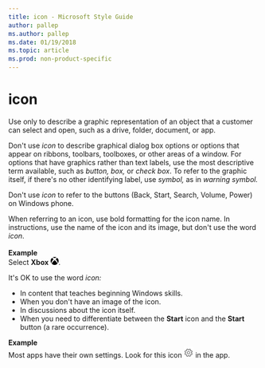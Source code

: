 ```yaml
---
title: icon - Microsoft Style Guide
author: pallep
ms.author: pallep
ms.date: 01/19/2018
ms.topic: article
ms.prod: non-product-specific
---
```


# icon

Use
only to describe a graphic representation of an object that
a customer can select and open, such as a drive, folder,
document, or app.

Don't use *icon*
to describe graphical dialog box options or options that appear on
ribbons, toolbars, toolboxes, or other areas of a window. For options
that have graphics rather than text labels, use the most descriptive term available, such as *button, box,* or *check box*. To refer to the graphic itself, if there's no other identifying label, use *symbol,* as in *warning symbol.*

Don't use *icon* to refer to the buttons (Back, Start, Search, Volume, Power) on Windows phone.

When referring to an icon, use bold formatting for the icon name. In instructions, use the name of the icon and its image, but don't use the word *icon*.<br /><br />**Example**<br />Select **Xbox** ![](media/icon/1465752354.png).

It's OK to use the word *icon:*

  - In content that teaches beginning Windows skills. 
  - When you don't have an image of the icon. 
  - In discussions about the icon itself. 
  - When you need to differentiate between the **Start** icon and the **Start** button (a rare occurrence)​. 

**Example**<br />Most apps have their own settings. Look for this icon ![](media/icon/10090115.PNG) in the app.
